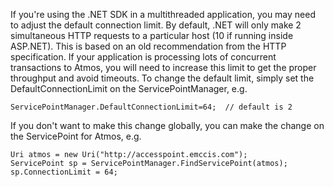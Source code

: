 If you're using the .NET SDK in a multithreaded application, you may need to adjust the default connection limit.  By default, .NET will only make 2 simultaneous HTTP requests to a particular host (10 if running inside ASP.NET).  This is based on an old recommendation from the HTTP specification.  If your application is processing lots of concurrent transactions to Atmos, you will need to increase this limit to get the proper throughput and avoid timeouts.  To change the default limit, simply set the DefaultConnectionLimit on the ServicePointManager, e.g.

```
ServicePointManager.DefaultConnectionLimit=64;  // default is 2
```

If you don't want to make this change globally, you can make the change on the ServicePoint for Atmos, e.g.

```
Uri atmos = new Uri("http://accesspoint.emccis.com");
ServicePoint sp = ServicePointManager.FindServicePoint(atmos);
sp.ConnectionLimit = 64;
```